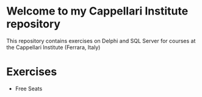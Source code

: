 # Welcome to my Cappellari Institute repository

This repository contains exercises on Delphi and SQL Server for courses at the Cappellari Institute (Ferrara, Italy)

Exercises
=========

- Free Seats
